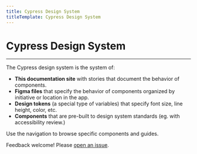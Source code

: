 ```yaml
---
title: Cypress Design System
titleTemplate: Cypress Design System
---
```


# Cypress Design System

---

The Cypress design system is the system of:

- **This documentation site** with stories that document the behavior of components.
- **Figma files** that specify the behavior of components organized by initiative or location in the app.
- **Design tokens** (a special type of variables) that specify font size, line height, color, etc.
- **Components** that are pre-built to design system standards (eg. with accessibility review.)

Use the navigation to browse specific components and guides.

Feedback welcome! Please [open an issue](https://github.com/cypress-io/cypress-design).
